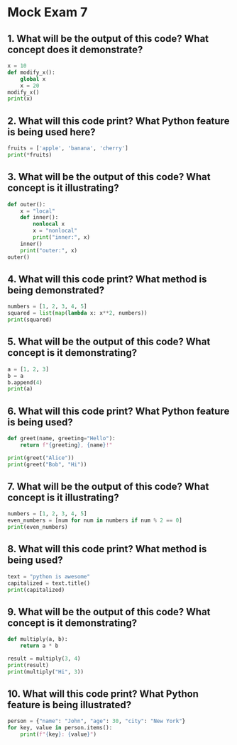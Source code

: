 # Mock Exam 7

## 1.  What will be the output of this code? What concept does it demonstrate?

```python
x = 10
def modify_x():
    global x
    x = 20
modify_x()
print(x)
```

## 2.  What will this code print? What Python feature is being used here?

```python
fruits = ['apple', 'banana', 'cherry']
print(*fruits)
```

## 3.  What will be the output of this code? What concept is it illustrating?

```python
def outer():
    x = "local"
    def inner():
        nonlocal x
        x = "nonlocal"
        print("inner:", x)
    inner()
    print("outer:", x)
outer()
```

## 4.  What will this code print? What method is being demonstrated?

```python
numbers = [1, 2, 3, 4, 5]
squared = list(map(lambda x: x**2, numbers))
print(squared)
```

## 5.  What will be the output of this code? What concept is it demonstrating?

```python
a = [1, 2, 3]
b = a
b.append(4)
print(a)
```

## 6.  What will this code print? What Python feature is being used?

```python
def greet(name, greeting="Hello"):
    return f"{greeting}, {name}!"

print(greet("Alice"))
print(greet("Bob", "Hi"))
```

## 7.  What will be the output of this code? What concept is it illustrating?

```python
numbers = [1, 2, 3, 4, 5]
even_numbers = [num for num in numbers if num % 2 == 0]
print(even_numbers)
```

## 8.  What will this code print? What method is being used?

```python
text = "python is awesome"
capitalized = text.title()
print(capitalized)
```

## 9.  What will be the output of this code? What concept is it demonstrating?

```python
def multiply(a, b):
    return a * b

result = multiply(3, 4)
print(result)
print(multiply("Hi", 3))
```

## 10. What will this code print? What Python feature is being illustrated?

```python
person = {"name": "John", "age": 30, "city": "New York"}
for key, value in person.items():
    print(f"{key}: {value}")
```
